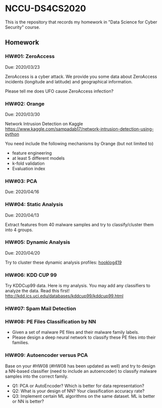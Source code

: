 # NCCU-DS4CS2020

This is the repository that records my homework in "Data Science for Cyber Security" course.

## Homework

### HW#01: ZeroAccess 

Due: 2020/03/23

ZeroAccess is a cyber attack. We provide you some data about ZeroAccess incidents (longitude and latitude) and 
geographical information.

Please tell me does UFO cause ZeroAccess infection?


### HW#02: Orange

Due: 2020/03/30

Network Intrusion Detection on Kaggle  
https://www.kaggle.com/sampadab17/network-intrusion-detection-using-python

You need include the following mechanisms by Orange (but not limited to)
- feature engineering
- at least 5 different models
- k-fold validation
- Evaluation index

### HW#03: PCA

Due: 2020/04/16


### HW#04: Static Analysis

Due: 2020/04/13

Extract features from 40 malware samples and try to classify/cluster them into 4 groups.


### HW#05: Dynamic Analysis

Due: 2020/04/20

Try to cluster these dynamic analysis profiles: [hooklog419](https://drive.google.com/uc?id=1N7soVI07VrL7j-ZDZ0X6Q25XOQptamu8)

### HW#06: KDD CUP 99

Try KDDCup99 data. Here is my analysis. You may add any classifiers to analyze the data.
Read this first! http://kdd.ics.uci.edu/databases/kddcup99/kddcup99.html 


### HW#07: Spam Mail Detection


### HW#08: PE Files Classification by NN

- Given a set of malware PE files and their malware family labels.
- Please design a deep neural network to classify these PE files into their families.

### HW#09: Autoencoder versus PCA

Base on your #HW08 (#HW08 has been updated as well) and try to design a NN-based classifier (need to include an autoencoder) to classify malware samples into the correct family.

- Q1: PCA or AutoEncoder? Which is better for data representation?
- Q2: What is your design of NN? Your classification accuracy rate?
- Q3: Implement certain ML algorithms on the same dataset. ML is better or NN is better?